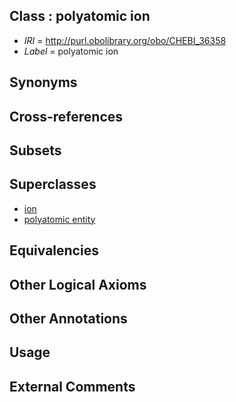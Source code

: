 
## Class : polyatomic ion

 * *IRI* = http://purl.obolibrary.org/obo/CHEBI_36358
 * *Label* = polyatomic ion

## Synonyms


## Cross-references


## Subsets


## Superclasses

 * [ion](../../CHEBI/70/CHEBI_24870.md)
 * [polyatomic entity](../../CHEBI/57/CHEBI_36357.md)

## Equivalencies


## Other Logical Axioms


## Other Annotations


## Usage


## External Comments

